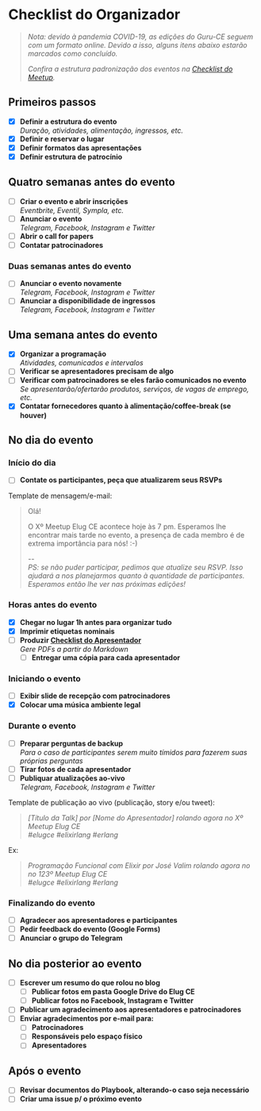 # Checklist do Organizador

> _Nota: devido à pandemia COVID-19, as edições do Guru-CE seguem com um formato online. Devido a isso, alguns itens abaixo estarão marcados como concluído._
>
> _Confira a estrutura padronização dos eventos na [Checklist do Meetup](meetup.md)._

## Primeiros passos

- [x] **Definir a estrutura do evento**  
       _Duração, atividades, alimentação, ingressos, etc._
- [x] **Definir e reservar o lugar**
- [x] **Definir formatos das apresentações**
- [x] **Definir estrutura de patrocínio**

## Quatro semanas antes do evento

- [ ] **Criar o evento e abrir inscrições**  
       _Eventbrite, Eventil, Sympla, etc._
- [ ] **Anunciar o evento**  
       _Telegram, Facebook, Instagram e Twitter_
- [ ] **Abrir o call for papers**
- [ ] **Contatar patrocinadores**

### Duas semanas antes do evento

- [ ] **Anunciar o evento novamente**  
       _Telegram, Facebook, Instagram e Twitter_
- [ ] **Anunciar a disponibilidade de ingressos**  
       _Telegram, Facebook, Instagram e Twitter_

## Uma semana antes do evento

- [x] **Organizar a programação**  
       _Atividades, comunicados e intervalos_
- [ ] **Verificar se apresentadores precisam de algo**
- [ ] **Verificar com patrocinadores se eles farão comunicados no evento**  
       _Se apresentarão/ofertarão produtos, serviços, de vagas de emprego, etc._
- [x] **Contatar fornecedores quanto à alimentação/coffee-break (se houver)**

## No dia do evento

### Início do dia

- [ ] **Contate os participantes, peça que atualizarem seus RSVPs**

Template de mensagem/e-mail:

> Olá!
>
> O Xº Meetup Elug CE acontece hoje às 7 pm. Esperamos lhe encontrar mais tarde no evento, a presença de cada membro é de extrema importância para nós! :-)
>
> --  
> _PS: se não puder participar, pedimos que atualize seu RSVP. Isso ajudará a nos planejarmos quanto à quantidade de participantes. Esperamos então lhe ver nas próximas edições!_

### Horas antes do evento

- [x] **Chegar no lugar 1h antes para organizar tudo**
- [x] **Imprimir etiquetas nominais**
- [ ] **Produzir [Checklist do Apresentador](presenters.md)**  
       _Gere PDFs a partir do Markdown_
  - [ ] **Entregar uma cópia para cada apresentador**

### Iniciando o evento

- [ ] **Exibir slide de recepção com patrocinadores**
- [x] **Colocar uma música ambiente legal**

### Durante o evento

- [ ] **Preparar perguntas de backup**  
       _Para o caso de participantes serem muito tímidos para fazerem suas próprias perguntas_
- [ ] **Tirar fotos de cada apresentador**
- [ ] **Publiquar atualizações ao-vivo**  
       _Telegram, Facebook, Instagram e Twitter_

Template de publicação ao vivo (publicação, story e/ou tweet):

> _[Título da Talk] por [Nome do Apresentador] rolando agora no Xº Meetup Elug CE_  
> _#elugce #elixirlang #erlang_

Ex:

> _Programação Funcional com Elixir por José Valim rolando agora no no 123º Meetup Elug CE_  
> _#elugce #elixirlang #erlang_

### Finalizando do evento

- [ ] **Agradecer aos apresentadores e participantes**
- [ ] **Pedir feedback do evento (Google Forms)**
- [ ] **Anunciar o grupo do Telegram**

## No dia posterior ao evento

- [ ] **Escrever um resumo do que rolou no blog**
  - [ ] **Publicar fotos em pasta Google Drive do Elug CE**
  - [ ] **Publicar fotos no Facebook, Instagram e Twitter**
- [ ] **Publicar um agradecimento aos apresentadores e patrocinadores**
- [ ] **Enviar agradecimentos por e-mail para:**
  - [ ] **Patrocinadores**
  - [ ] **Responsáveis pelo espaço físico**
  - [ ] **Apresentadores**

## Após o evento

- [ ] **Revisar documentos do Playbook, alterando-o caso seja necessário**
- [ ] **Criar uma issue p/ o próximo evento**
